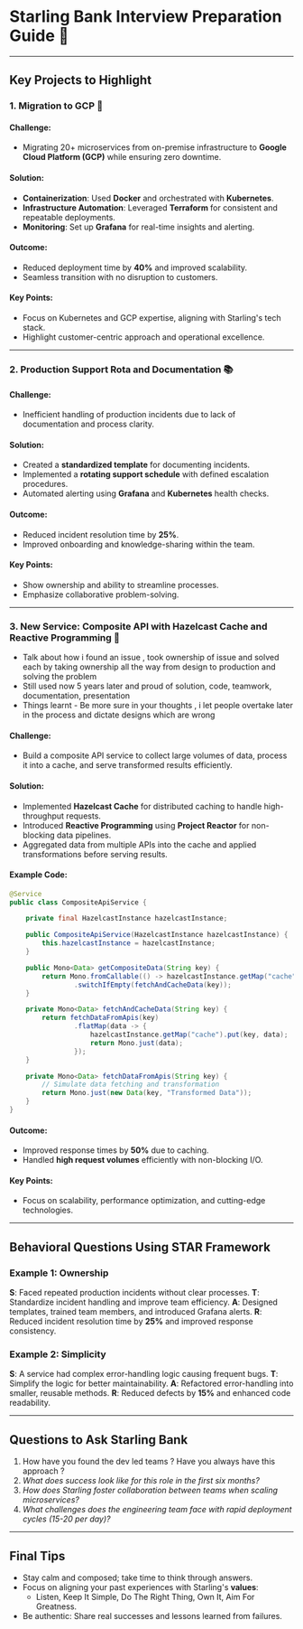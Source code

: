 

# Starling Bank Interview Preparation Guide 🚀

---


## Key Projects to Highlight

### **1. Migration to GCP** 🚀
#### **Challenge**:
- Migrating 20+ microservices from on-premise infrastructure to **Google Cloud Platform (GCP)** while ensuring zero downtime.

#### **Solution**:
- **Containerization**: Used **Docker** and orchestrated with **Kubernetes**.
- **Infrastructure Automation**: Leveraged **Terraform** for consistent and repeatable deployments.
- **Monitoring**: Set up **Grafana** for real-time insights and alerting.

#### **Outcome**:
- Reduced deployment time by **40%** and improved scalability.
- Seamless transition with no disruption to customers.

#### **Key Points**:
- Focus on Kubernetes and GCP expertise, aligning with Starling's tech stack.
- Highlight customer-centric approach and operational excellence.

---

### **2. Production Support Rota and Documentation** 📚
#### **Challenge**:
- Inefficient handling of production incidents due to lack of documentation and process clarity.

#### **Solution**:
- Created a **standardized template** for documenting incidents.
- Implemented a **rotating support schedule** with defined escalation procedures.
- Automated alerting using **Grafana** and **Kubernetes** health checks.

#### **Outcome**:
- Reduced incident resolution time by **25%**.
- Improved onboarding and knowledge-sharing within the team.

#### **Key Points**:
- Show ownership and ability to streamline processes.
- Emphasize collaborative problem-solving.

---

### **3. New Service: Composite API with Hazelcast Cache and Reactive Programming** 🧩

- Talk about how i found an issue , took ownership of issue and solved each by taking ownership all the way from design to production and solving the problem 
- Still used now 5 years later and proud of solution, code, teamwork, documentation, presentation
- Things learnt - Be more sure in your thoughts , i let people overtake later in the process and dictate designs which are wrong 


#### **Challenge**:
- Build a composite API service to collect large volumes of data, process it into a cache, and serve transformed results efficiently.

#### **Solution**:
- Implemented **Hazelcast Cache** for distributed caching to handle high-throughput requests.
- Introduced **Reactive Programming** using **Project Reactor** for non-blocking data pipelines.
- Aggregated data from multiple APIs into the cache and applied transformations before serving results.

#### **Example Code**:
```java
@Service
public class CompositeApiService {

    private final HazelcastInstance hazelcastInstance;

    public CompositeApiService(HazelcastInstance hazelcastInstance) {
        this.hazelcastInstance = hazelcastInstance;
    }

    public Mono<Data> getCompositeData(String key) {
        return Mono.fromCallable(() -> hazelcastInstance.getMap("cache").get(key))
                .switchIfEmpty(fetchAndCacheData(key));
    }

    private Mono<Data> fetchAndCacheData(String key) {
        return fetchDataFromApis(key)
                .flatMap(data -> {
                    hazelcastInstance.getMap("cache").put(key, data);
                    return Mono.just(data);
                });
    }

    private Mono<Data> fetchDataFromApis(String key) {
        // Simulate data fetching and transformation
        return Mono.just(new Data(key, "Transformed Data"));
    }
}
```

#### **Outcome**:
- Improved response times by **50%** due to caching.
- Handled **high request volumes** efficiently with non-blocking I/O.

#### **Key Points**:
- Focus on scalability, performance optimization, and cutting-edge technologies.

---

## Behavioral Questions Using STAR Framework

### **Example 1: Ownership**
**S**: Faced repeated production incidents without clear processes.
**T**: Standardize incident handling and improve team efficiency.
**A**: Designed templates, trained team members, and introduced Grafana alerts.
**R**: Reduced incident resolution time by **25%** and improved response consistency.

### **Example 2: Simplicity**
**S**: A service had complex error-handling logic causing frequent bugs.
**T**: Simplify the logic for better maintainability.
**A**: Refactored error-handling into smaller, reusable methods.
**R**: Reduced defects by **15%** and enhanced code readability.

---

## Questions to Ask Starling Bank
1. How have you found the dev led teams ? Have you always have this approach ?
1. _What does success look like for this role in the first six months?_
2. _How does Starling foster collaboration between teams when scaling microservices?_
3. _What challenges does the engineering team face with rapid deployment cycles (15-20 per day)?_

---


## Final Tips
- Stay calm and composed; take time to think through answers.
- Focus on aligning your past experiences with Starling's **values**:
    - Listen, Keep It Simple, Do The Right Thing, Own It, Aim For Greatness.
- Be authentic: Share real successes and lessons learned from failures.

